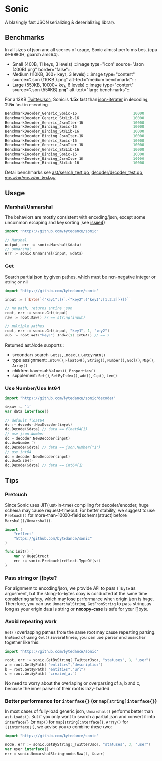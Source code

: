 # Sonic

A blazingly fast JSON serializing &amp; deserializing library.

## Benchmarks
In all sizes of json and all scenes of usage, Sonic almost performs best (cpu i9-9880H, goarch amd64).
- Small (400B, 11 keys, 3 levels)
:::image type="icon" source="Json (400B).png" border="false":::
- Medium (110KB, 300+ keys, 3 levels)
:::image type="content" source="Json (110KB ).png" alt-text="medium benchmarks":::
- Large (550KB, 10000+ key, 6 levels)
:::image type="content" source="Json (550KB).png" alt-text="large benchmarks":::

For a 13KB [TwitterJson](https://github.com/bytedance/sonic/blob/main/decoder/testdata_test.go#L19), Sonic is **1.5x** fast than [json-iterater](https://github.com/json-iterator/go) in decoding, **2.5x** fast in encoding.

```powershell
BenchmarkDecoder_Generic_Sonic-16                          10000             54309 ns/op         240.01 MB/s       46149 B/op        303 allocs/op
BenchmarkDecoder_Generic_StdLib-16                         10000            135268 ns/op          96.36 MB/s       50899 B/op        772 allocs/op
BenchmarkDecoder_Generic_JsonIter-16                       10000             96701 ns/op         134.80 MB/s       55791 B/op       1068 allocs/op
BenchmarkDecoder_Binding_Sonic-16                          10000             29478 ns/op         442.20 MB/s       26062 B/op         34 allocs/op
BenchmarkDecoder_Binding_StdLib-16                         10000            119348 ns/op         109.22 MB/s       10560 B/op        207 allocs/op
BenchmarkDecoder_Binding_JsonIter-16                       10000             37646 ns/op         346.25 MB/s       14673 B/op        385 allocs/op
BenchmarkEncoder_Generic_Sonic-16                          10000             25894 ns/op         503.39 MB/s       19096 B/op         42 allocs/op
BenchmarkEncoder_Generic_JsonIter-16                       10000             50275 ns/op         259.27 MB/s       13432 B/op         77 allocs/op
BenchmarkEncoder_Generic_StdLib-16                         10000            154901 ns/op          84.15 MB/s       48173 B/op        827 allocs/op
BenchmarkEncoder_Binding_Sonic-16                          10000              7373 ns/op        1768.04 MB/s       13861 B/op          4 allocs/op
BenchmarkEncoder_Binding_JsonIter-16                       10000             23223 ns/op         561.31 MB/s        9489 B/op          2 allocs/op
BenchmarkEncoder_Binding_StdLib-16                         10000             19512 ns/op         668.07 MB/s        9477 B/op          1 allocs/op
```
Detail benchmarks see [ast/search_test.go](https://github.com/bytedance/sonic/blob/main/ast/search_test.go), [decoder/decoder_test.go](https://github.com/bytedance/sonic/blob/main/decoder/decoder_test.go), [encoder/encoder_test.go](https://github.com/bytedance/sonic/blob/main/encoder/encoder_test.go)

## Usage

### Marshal/Unmarshal

The behaviors are mostly consistent with encoding/json, except some uncommon escaping and key sorting (see [issue4](https://github.com/bytedance/sonic/issues/4))
 ```go
import "https://github.com/bytedance/sonic"

// Marshal
output, err := sonic.Marshal(&data) 
// Unmarshal
err := sonic.Unmarshal(input, &data) 
 ```

### Get

Search partial json by given pathes, which must be non-negative integer or string or nil
```go
import "https://github.com/bytedance/sonic"

input := []byte(`{"key1":[{},{"key2":{"key3":[1,2,3]}}]}`)

// no path, returns entire json
root, err := sonic.Get(input)
raw := root.Raw() // == string(input)

// multiple pathes
root, err := sonic.Get(input, "key1", 1, "key2")
sub := root.Get("key3").Index(2).Int64() // == 3
```
Returned ast.Node supports：
- secondary search: `Get()`, `Index()`, `GetByPath()`
- type assignment: `Int64()`, `Float64()`, `String()`, `Number()`, `Bool()`, `Map()`, `Array()`
- children traversal: `Values()`, `Properties()`
- supplement: `Set()`, `SetByIndex()`, `Add()`, `Cap()`, `Len()`

### Use Number/Use Int64
 ```go
import "https://github.com/bytedance/sonic/decoder"

input := `1`
var data interface{}

// default float64
dc := decoder.NewDecoder(input) 
dc.Decode(&data) // data == float64(1)
// use json.Number
dc = decoder.NewDecoder(input)
dc.UseNumber()
dc.Decode(&data) // data == json.Number("1")
// use int64
dc = decoder.NewDecoder(input)
dc.UseInt64()
dc.Decode(&data) // data == int64(1)
 ```

## Tips

### Pretouch
Since Sonic uses JIT(just-in-time) compiling for decoder/encoder, huge schema may cause request-timeout. For better stability, we suggest to use `Pretouch()` for more-than-10000-field schema(struct) before `Marshal()/Unmarshal()`.
```go
import (
    "reflect"
    "https://github.com/bytedance/sonic"
)

func init() {
    var v HugeStruct
    err := sonic.Pretouch(reflect.TypeOf(v))
}
```

### Pass string or []byte?
For alignment to encoding/json, we provide API to pass `[]byte` as arguement, but the string-to-bytes copy is conducted at the same time considering safety, which may lose performance when origin json is huge. Therefore, you can use `UnmarshalString`, `GetFromString` to pass string, as long as your origin data is string or **nocopy-case** is safe for your []byte.

### Avoid repeating work
`Get()` overlapping pathes from the same root may cause repeating parsing. Instead of using `Get()` several times, you can use parser and searcher together like this:
```go
import "https://github.com/bytedance/sonic"

root, err := sonic.GetByString(_TwitterJson, "statuses", 3, "user")
a = root.GetByPath( "entities","description")
b = root.GetByPath( "entities","url")
c = root.GetByPath( "created_at")
```
No need to worry about the overlaping or overparsing of a, b and c, because the inner parser of their root is lazy-loaded.
### Better performance for `interface{}` (or `map[string]interface{}`)
In most cases of fully-load generic json, `Unmarshal()` performs better than `ast.Loads()`. But if you only want to search a partial json and convert it into `interface{}` (or `Map()` for `map[string]interface{}`, `Array()` for `[]interface{}`), we advise you to combine these two:
```go
import "https://github.com/bytedance/sonic"

node, err := sonic.GetByString(_TwitterJson, "statuses", 3, "user")
var user interface{}
err = sonic.UnmarshalString(node.Raw(), &user)
```

